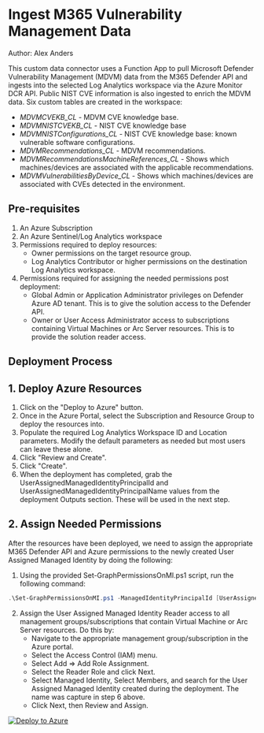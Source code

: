 # Ingest M365 Vulnerability Management Data
Author: Alex Anders

This custom data connector uses a Function App to pull Microsoft Defender Vulnerability Management (MDVM) data from the M365 Defender API and ingests into the selected Log Analytics workspace via the Azure Monitor DCR API. Public NIST CVE information is also ingested to enrich the MDVM data. Six custom tables are created in the workspace:
- *MDVMCVEKB_CL* - MDVM CVE knowledge base.
- *MDVMNISTCVEKB_CL* - NIST CVE knowledge base
- *MDVMNISTConfigurations_CL* - NIST CVE knowledge base: known vulnerable software configurations.
- *MDVMRecommendations_CL* - MDVM recommendations.
- *MDVMRecommendationsMachineReferences_CL* - Shows which machines/devices are associated with the applicable recommendations.
- *MDVMVulnerabilitiesByDevice_CL* - Shows which machines/devices are associated with CVEs detected in the environment.


## **Pre-requisites**
1. An Azure Subscription
2. An Azure Sentinel/Log Analytics workspace
3. Permissions required to deploy resources:
    - Owner permissions on the target resource group.
    - Log Analytics Contributor or higher permissions on the destination Log Analytics workspace.
4. Permissions required for assigning the needed permissions post deployment:
    - Global Admin or Application Administrator privileges on Defender Azure AD tenant. This is to give the solution access to the Defender API.
    - Owner or User Access Administrator access to subscriptions containing Virtual Machines or Arc Server resources. This is to provide the solution reader access.

## **Deployment Process**
## 1. Deploy Azure Resources
1. Click on the "Deploy to Azure" button.
2. Once in the Azure Portal, select the Subscription and Resource Group to deploy the resources into.
3. Populate the required Log Analytics Workspace ID and Location parameters. Modify the default parameters as needed but most users can leave these alone.
4. Click "Review and Create".
5. Click "Create".
6. When the deployment has completed, grab the UserAssignedManagedIdentityPrincipalId and UserAssignedManagedIdentityPrincipalName values from the deployment Outputs section. These will be used in the next step.

## 2. Assign Needed Permissions
After the resources have been deployed, we need to assign the appropriate M365 Defender API and Azure permissions to the newly created User Assigned Managed Identity by doing the following:
1. Using the provided Set-GraphPermissionsOnMI.ps1 script, run the following command:
```PowerShell
.\Set-GraphPermissionsOnMI.ps1 -ManagedIdentityPrincipalId [UserAssignedManagedIdentityPrincipalId value Copied from step 6 above.] -AppId 'fc780465-2017-40d4-a0c5-307022471b92' -PermissionsNeeded ("SecurityRecommendation.Read.All", "Vulnerability.Read.All")
```
2. Assign the User Assigned Managed Identity Reader access to all management groups/subscriptions that contain Virtual Machine or Arc Server resources. Do this by: 
    - Navigate to the appropriate management group/subscription in the Azure portal.
    - Select the Access Control (IAM) menu.
    - Select Add => Add Role Assignment.
    - Select the Reader Role and click Next.
    - Select Managed Identity, Select Members, and search for the User Assigned Managed Identity created during the deployment. The name was capture in step 6 above.
    - Click Next, then Review and Assign.



[![Deploy to Azure](https://aka.ms/deploytoazurebutton)](https://portal.azure.com/#create/Microsoft.Template/uri/https%3A%2F%2Fraw.githubusercontent.com%2Fanders-alex%2FAzure-Sentinel%2FDataConnector-M365Defender-VulnerabilityManagement%2FDataConnectors%2FM365Defender-VulnerabilityManagement%2FazureDeploy.json)

